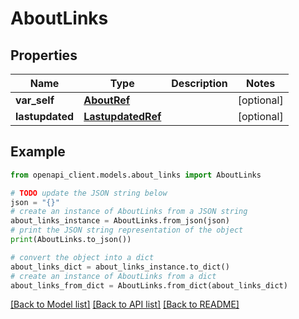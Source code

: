 # AboutLinks


## Properties

Name | Type | Description | Notes
------------ | ------------- | ------------- | -------------
**var_self** | [**AboutRef**](AboutRef.md) |  | [optional] 
**lastupdated** | [**LastupdatedRef**](LastupdatedRef.md) |  | [optional] 

## Example

```python
from openapi_client.models.about_links import AboutLinks

# TODO update the JSON string below
json = "{}"
# create an instance of AboutLinks from a JSON string
about_links_instance = AboutLinks.from_json(json)
# print the JSON string representation of the object
print(AboutLinks.to_json())

# convert the object into a dict
about_links_dict = about_links_instance.to_dict()
# create an instance of AboutLinks from a dict
about_links_from_dict = AboutLinks.from_dict(about_links_dict)
```
[[Back to Model list]](../README.md#documentation-for-models) [[Back to API list]](../README.md#documentation-for-api-endpoints) [[Back to README]](../README.md)


